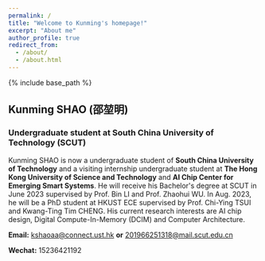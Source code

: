 ```yaml
---
permalink: /
title: "Welcome to Kunming's homepage!"
excerpt: "About me"
author_profile: true
redirect_from: 
  - /about/
  - /about.html
---
```



{% include base_path %}

## Kunming SHAO (邵堃明)

### Undergraduate student at South China University of Technology (SCUT)


Kunming SHAO is now a undergraduate student of **South China University of Technology** and a visiting internship undergraduate student at **The Hong Kong University of Science and Technology** and **AI Chip Center for Emerging Smart Systems**. He will receive his Bachelor's degree at SCUT in June 2023 supervised by Prof. Bin LI and Prof. Zhaohui WU. In Aug. 2023, he will be a PhD student at HKUST ECE supervised by Prof. Chi-Ying TSUI and Kwang-Ting Tim CHENG. His current research interests are AI chip design, Digital Compute-In-Memory (DCIM) and Computer Architecture.


**Email:** kshaoaa@connect.ust.hk **or** 201966251318@mail.scut.edu.cn

**Wechat:** 15236421192

